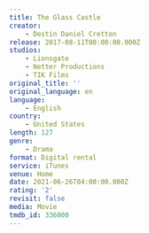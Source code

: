 ```yaml
---
title: The Glass Castle
creator:
    - Destin Daniel Cretton
release: 2017-08-11T00:00:00.000Z
studios:
    - Lionsgate
    - Netter Productions
    - TIK Films
original_title: ''
original_language: en
language:
    - English
country:
    - United States
length: 127
genre:
    - Drama
format: Digital rental
service: iTunes
venue: Home
date: 2021-06-26T04:00:00.000Z
rating: '2'
revisit: false
media: Movie
tmdb_id: 336000
---
```



